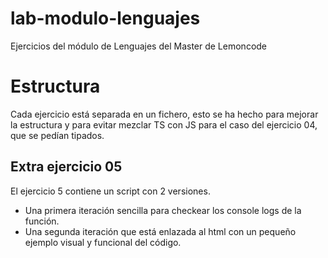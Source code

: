# lab-modulo-lenguajes
Ejercicios del módulo de Lenguajes del Master de Lemoncode
# Estructura
Cada ejercicio está separada en un fichero, esto se ha hecho para mejorar la estructura y para evitar mezclar TS con JS para el caso del ejercicio 04, que se pedían tipados.

## Extra ejercicio 05
El ejercicio 5 contiene un script con 2 versiones. 
- Una primera iteración sencilla para checkear los console logs de la función.
- Una segunda iteración que está enlazada al html con un pequeño ejemplo visual y funcional del código.
